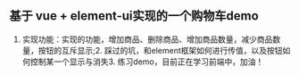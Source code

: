 ##  基于 vue + element-ui实现的一个购物车demo
1.  实现功能：实现的功能，增加商品、删除商品、增加商品数量，减少商品数量，按钮的互斥显示;2. 踩过的坑，和element框架如何进行传值，以及按钮如何控制某一个显示与消失3.  练习demo，目前正在学习前端中，加油！

